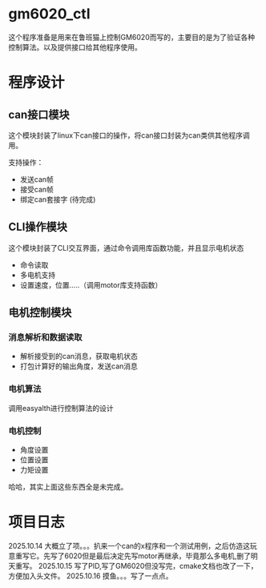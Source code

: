 # gm6020_ctl

这个程序准备是用来在鲁班猫上控制GM6020而写的，主要目的是为了验证各种控制算法。以及提供接口给其他程序使用。

# 程序设计

## can接口模块

这个模块封装了linux下can接口的操作，将can接口封装为can类供其他程序调用。

支持操作：
- 发送can帧
- 接受can帧
- 绑定can套接字
(待完成)

## CLI操作模块

这个模块封装了CLI交互界面，通过命令调用库函数功能，并且显示电机状态

- 命令读取
- 多电机支持
- 设置速度，位置.....（调用motor库支持函数）

## 电机控制模块

### 消息解析和数据读取

- 解析接受到的can消息，获取电机状态
- 打包计算好的输出角度，发送can消息

### 电机算法

调用easyalth进行控制算法的设计

### 电机控制

- 角度设置
- 位置设置
- 力矩设置

哈哈，其实上面这些东西全是未完成。

# 项目日志

2025.10.14 大概立了项。。。扒来一个can的x程序和一个测试用例，之后仿造这玩意重写它。先写了6020但是最后决定先写motor再继承，毕竟那么多电机,删了明天重写。
2025.10.15 写了PID,写了GM6020但没写完，cmake文档也改了一下，方便加入头文件。
2025.10.16 摸鱼。。。写了一点点。